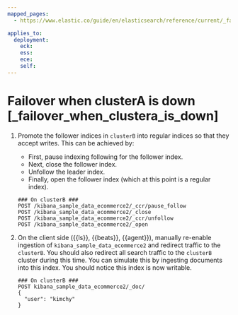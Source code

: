 ```yaml
---
mapped_pages:
  - https://www.elastic.co/guide/en/elasticsearch/reference/current/_failover_when_clustera_is_down.html

applies_to:
  deployment:
    eck: 
    ess: 
    ece: 
    self: 
---
```


# Failover when clusterA is down [_failover_when_clustera_is_down]

1. Promote the follower indices in `clusterB` into regular indices so that they accept writes. This can be achieved by:

    * First, pause indexing following for the follower index.
    * Next, close the follower index.
    * Unfollow the leader index.
    * Finally, open the follower index (which at this point is a regular index).

    ```console
    ### On clusterB ###
    POST /kibana_sample_data_ecommerce2/_ccr/pause_follow
    POST /kibana_sample_data_ecommerce2/_close
    POST /kibana_sample_data_ecommerce2/_ccr/unfollow
    POST /kibana_sample_data_ecommerce2/_open
    ```

2. On the client side ({{ls}}, {{beats}}, {{agent}}), manually re-enable ingestion of `kibana_sample_data_ecommerce2` and redirect traffic to the `clusterB`. You should also redirect all search traffic to the `clusterB` cluster during this time. You can simulate this by ingesting documents into this index. You should notice this index is now writable.

    ```console
    ### On clusterB ###
    POST kibana_sample_data_ecommerce2/_doc/
    {
      "user": "kimchy"
    }
    ```


